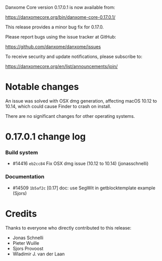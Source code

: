 Danxome Core version 0.17.0.1 is now available from:

  <https://danxomecore.org/bin/danxome-core-0.17.0.1/>

This release provides a minor bug fix for 0.17.0.

Please report bugs using the issue tracker at GitHub:

  <https://github.com/danxome/danxome/issues>

To receive security and update notifications, please subscribe to:

  <https://danxomecore.org/en/list/announcements/join/>

Notable changes
===============

An issue was solved with OSX dmg generation, affecting macOS 10.12 to 10.14,
which could cause Finder to crash on install.

There are no significant changes for other operating systems.

0.17.0.1 change log
===================

### Build system
- #14416 `eb2cc84` Fix OSX dmg issue (10.12 to 10.14) (jonasschnelli)

### Documentation
- #14509 `1b5af2c` [0.17] doc: use SegWit in getblocktemplate example (Sjors)

Credits
=======

Thanks to everyone who directly contributed to this release:

- Jonas Schnelli
- Pieter Wuille
- Sjors Provoost
- Wladimir J. van der Laan

